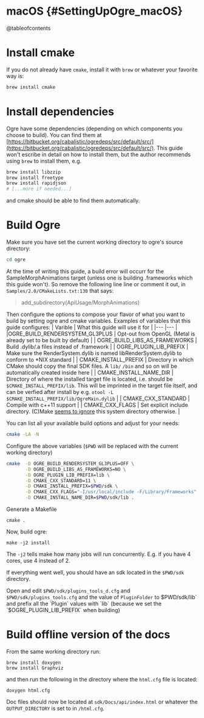 # macOS {#SettingUpOgre_macOS}

@tableofcontents

# Install cmake
If you do not already have `cmake`, install it with `brew` or whatever your favorite way is:
```bash
brew install cmake
```

# Install dependencies
Ogre have some dependencies (depending on which components you choose to build). You can find them at [https://bitbucket.org/cabalistic/ogredeps/src/default/src/](https://bitbucket.org/cabalistic/ogredeps/src/default/src/). This guide won't escribe in detail on how to install them, but the author recommends using `brew` to install them, e.g.
```bash
brew install libzzip
brew install freetype
brew install rapidjson
# [...more if needed...]
```
and cmake should be able to find them automatically.

# Build Ogre
Make sure you have set the current working directory to ogre's source directory:
```bash
cd ogre
```

At the time of writing this guide, a build error will occurr for the SampleMorphAnimations target (unless one is building .frameworks which this guide won't). So remove the following line line or comment it out, in `Samples/2.0/CMakeLists.txt:130` that says:
> add_subdirectory(ApiUsage/MorphAnimations)

Then configure the options to compose your flavor of what you want to build by setting ogre and cmake variables. Examples of variables that this guide configures:
|  Varible   |  What this guide will use it for   |
|---  |---  |
|OGRE_BUILD_RENDERSYSTEM_GL3PLUS     |  Opt-out from OpenGL (Metal is already set to be built by default)   |
|  OGRE_BUILD_LIBS_AS_FRAMEWORKS   |  Build .dylib/.a files instead of .framework   |
|  OGRE_PLUGIN_LIB_PREFIX   |  Make sure the RenderSystem.dylib is named libRenderSystem.dylib to conform to *NIX standard   |
|  CMAKE_INSTALL_PREFIX   |  Directory in which CMake should copy the final SDK files. A `lib/` `/bin` and so on will be automatically created inside here   |
|  CMAKE_INSTALL_NAME_DIR   |  Directory of where the installed target file is located, i.e. should be `$CMAKE_INSTALL_PREFIX/lib`. This will be imprinted in the target file itself, and can be verfied after install by e.g. `otool -L $CMAKE_INSTALL_PREFIX/lib/OgreMain.dylib`   |
|  CMAKE_CXX_STANDARD   |  Compile with c++11 support   |
|  CMAKE_CXX_FLAGS   |  Set explicit include directory. (C)Make [seems to ignore](https://gitlab.kitware.com/cmake/cmake/-/issues/19180) this system directory otherwise.   |


You can list all your available build options and adjust for your needs:
```bash
cmake -LA -N
```

Configure the above variables (`$PWD` will be replaced with the current working directory)
```bash
cmake  -D OGRE_BUILD_RENDERSYSTEM_GL3PLUS=OFF \
       -D OGRE_BUILD_LIBS_AS_FRAMEWORKS=NO \
       -D OGRE_PLUGIN_LIB_PREFIX=lib \
       -D CMAKE_CXX_STANDARD=11 \
       -D CMAKE_INSTALL_PREFIX=$PWD/sdk \
       -D CMAKE_CXX_FLAGS="-I/usr/local/include -F/Library/Frameworks" \
       -D CMAKE_INSTALL_NAME_DIR=$PWD/sdk/lib .

```

Generate a Makefile
```
cmake .
```

Now, build ogre:
```
make -j2 install
```

The `-j2` tells make how many jobs will run concurrently. E.g. if you have 4 cores, use 4 instead of 2.

If everything went well, you should have an sdk located in the `$PWD/sdk` directory.

Open and edit `$PWD/sdk/plugins_tools_d.cfg` and `$PWD/sdk/plugins_tools.cfg` and the value of `PluginFolder` to $PWD/sdk/lib` and prefix all the `Plugin` values with `lib` (because we set the `$OGRE_PLUGIN_LIB_PREFIX` when building)

# Build offline version of the docs
From the same working directory run:
```
brew install doxygen
brew install Graphviz
```

and then run the following in the directory where the `html.cfg` file is located:
```
doxygen html.cfg
```

Doc files should now be located at `sdk/Docs/api/index.html` or whatever the `OUTPUT_DIRECTORY` is set to in `/html.cfg`.